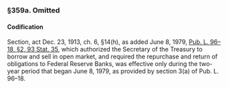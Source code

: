 ### §359a. Omitted ###

#### Codification ####

Section, act Dec. 23, 1913, ch. 6, §14(h), as added June 8, 1979, [Pub. L. 96–18, §2, 93 Stat. 35](/statviewer.htm?volume=93&page=35), which authorized the Secretary of the Treasury to borrow and sell in open market, and required the repurchase and return of obligations to Federal Reserve Banks, was effective only during the two-year period that began June 8, 1979, as provided by section 3(a) of Pub. L. 96–18.